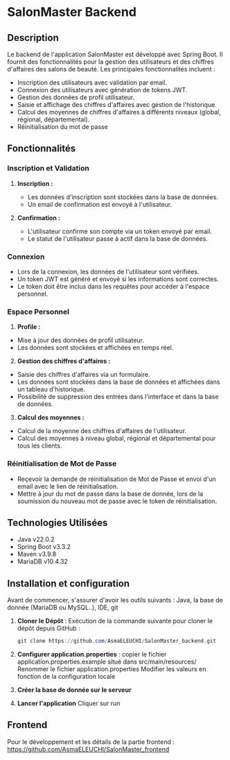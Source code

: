 # SalonMaster Backend

## Description

Le backend de l'application SalonMaster est développé avec Spring Boot. Il fournit des fonctionnalités pour la gestion des utilisateurs et des chiffres d'affaires des salons de beauté. Les principales fonctionnalités incluent :

- Inscription des utilisateurs avec validation par email.
- Connexion des utilisateurs avec génération de tokens JWT.
- Gestion des données de profil utilisateur.
- Saisie et affichage des chiffres d'affaires avec gestion de l'historique.
- Calcul des moyennes de chiffres d'affaires à différents niveaux (global, régional, départemental).
- Réinitialisation du mot de passe

## Fonctionnalités

### Inscription et Validation

1. **Inscription :**
   - Les données d'inscription sont stockées dans la base de données.
   - Un email de confirmation est envoyé à l'utilisateur.

2. **Confirmation :**
   - L'utilisateur confirme son compte via un token envoyé par email.
   - Le statut de l'utilisateur passe à actif dans la base de données.

### Connexion
- Lors de la connexion, les données de l'utilisateur sont vérifiées.
- Un token JWT est généré et envoyé si les informations sont correctes.
- Le token doit être inclus dans les requêtes pour accéder à l'espace personnel.

### Espace Personnel
1. **Profile :**
- Mise à jour des données de profil utilisateur.
- Les données sont stockées et affichées en temps réel.
2. **Gestion des chiffres d'affaires :**
- Saisie des chiffres d'affaires via un formulaire.
- Les données sont stockées dans la base de données et affichées dans un tableau d'historique.
- Possibilité de suppression des entrées dans l'interface et dans la base de données.
3. **Calcul des moyennes :**
- Calcul de la moyenne des chiffres d'affaires de l'utilisateur.
- Calcul des moyennes à niveau global, régional et départemental pour tous les clients.
### Réinitialisation de Mot de Passe
- Reçevoir la demande de réinitialisation de Mot de Passe et envoi d'un email avec le lien de réinitialisation.
- Mettre à jour du mot de passe dans la base de donnée, lors de la soumission du nouveau mot de passe avec le token de réinitialisation.
  
## Technologies Utilisées
- Java v22.0.2
- Spring Boot v3.3.2
- Maven v3.9.8
- MariaDB v10.4.32

## Installation et configuration
Avant de commencer, s'assurer d'avoir les outils suivants : Java, la  base de donnée (MariaDB ou MySQL..), IDE, git

1. **Cloner le Dépôt** :
   Exécution de la commande suivante pour cloner le dépôt depuis GitHub :

   ```powershell
   git clone https://github.com/AsmaELEUCHI/SalonMaster_backend.git

2. **Configurer application.properties** :
   copier le fichier application.properties.example situé dans src/main/resources/
   Renommer le fichier application.properties
   Modifier les valeurs en fonction de la configuration locale
3. **Créer la base de donnée sur le serveur**
4. **Lancer l'application**
   Cliquer sur run
## Frontend
Pour le développement et les détails de la partie frontend : https://github.com/AsmaELEUCHI/SalonMaster_frontend
